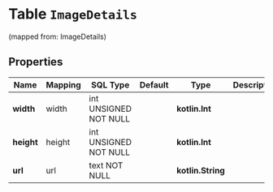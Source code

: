 
# Table `ImageDetails`
(mapped from: ImageDetails)

## Properties
Name | Mapping | SQL Type | Default | Type | Description | Notes
---- | ------- | -------- | ------- | ---- | ----------- | -----
**width** | width | int UNSIGNED NOT NULL |  | **kotlin.Int** |  | 
**height** | height | int UNSIGNED NOT NULL |  | **kotlin.Int** |  | 
**url** | url | text NOT NULL |  | **kotlin.String** |  | 





